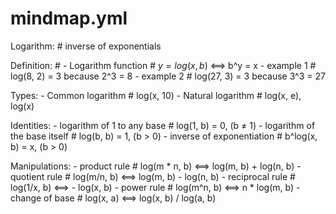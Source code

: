 # mindmap.yml
Logarithm: #  inverse of exponentials

  Definition: #
    - Logarithm function # $y = log(x, b)$ <==> b^y = x
    - example 1 # log(8, 2) = 3 because 2^3 = 8
    - example 2 # log(27, 3) = 3 because 3^3 = 27
    
  Types:
    - Common logarithm  # log(x, 10)
    - Natural logarithm # log(x, e), log(x)
    
  Identities:
    - logarithm of 1 to any base   # log(1, b) = 0,   (b ≠ 1)
    - logarithm of the base itself # log(b, b) = 1,   (b > 0)
    - inverse of exponentiation    # b^log(x, b) = x, (b > 0)
  
  Manipulations:
    - product rule    # log(m * n, b) <==> log(m, b) + log(n, b)
    - quotient rule   # log(m/n, b)   <==> log(m, b) - log(n, b)
    - reciprocal rule # log(1/x, b)   <==> - log(x, b)
    - power rule      # log(m^n, b)   <==> n * log(m, b)
    - change of base  # log(x, a)     <==> log(x, b) / log(a, b)
